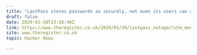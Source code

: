 ```yaml
---
title: "LastPass stores passwords so securely, not even its users can access them"
draft: false
date: 2020-01-20T13:58:40Z
link: https://www.theregister.co.uk/2020/01/20/lastpass_outage/?utm_medium=RSS&utm_source=hune
site: www.theregister.co.uk
topic: Hacker News  

---
```


